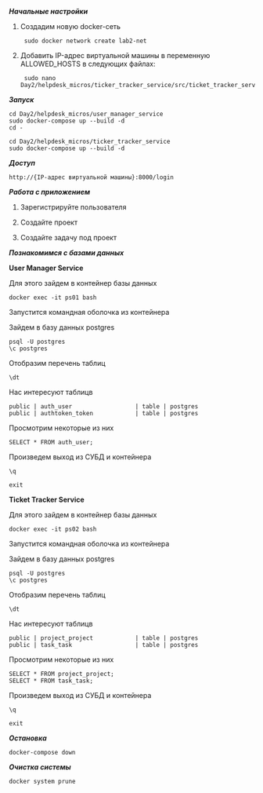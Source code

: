 ***Начальные настройки***

1) Создадим новую docker-сеть 

        sudo docker network create lab2-net

3) Добавить IP-адрес виртуальной машины в переменную ALLOWED_HOSTS в следующих файлах:

        sudo nano Day2/helpdesk_micros/ticker_tracker_service/src/ticket_tracker_service/settings.py 

***Запуск***

    cd Day2/helpdesk_micros/user_manager_service
    sudo docker-compose up --build -d
    cd -

    cd Day2/helpdesk_micros/ticker_tracker_service
    sudo docker-compose up --build -d

***Доступ***

    http://{IP-адрес виртуальной машины}:8000/login

***Работа с приложением***

1) Зарегистрируйте пользователя

2) Создайте проект

3) Создайте задачу под проект

***Познакомимся с базами данных***

**User Manager Service**

Для этого зайдем в контейнер базы данных 

    docker exec -it ps01 bash

Запустится командная оболочка из контейнера

Зайдем в базу данных postgres

    psql -U postgres
    \c postgres

Отобразим перечень таблиц

    \dt

Нас интересуют таблицв

    public | auth_user                  | table | postgres
    public | authtoken_token            | table | postgres

Просмотрим некоторые из них

    SELECT * FROM auth_user;

Произведем выход из СУБД и контейнера

    \q

    exit

**Ticket Tracker Service**

Для этого зайдем в контейнер базы данных 

    docker exec -it ps02 bash

Запустится командная оболочка из контейнера

Зайдем в базу данных postgres

    psql -U postgres
    \c postgres

Отобразим перечень таблиц

    \dt

Нас интересуют таблицв

    public | project_project            | table | postgres
    public | task_task                  | table | postgres

Просмотрим некоторые из них

    SELECT * FROM project_project;
    SELECT * FROM task_task;

Произведем выход из СУБД и контейнера

    \q

    exit
    
***Остановка***

    docker-compose down

***Очистка системы***

    docker system prune